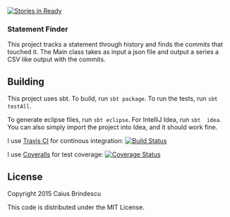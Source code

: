 [![Stories in Ready](https://badge.waffle.io/caiusb/statement-history.png?label=ready&title=Ready)](https://waffle.io/caiusb/statement-history)
### Statement Finder ###

This project tracks a statement through history and finds the commits that
touched it. The Main class takes as input a json file and output a series
a CSV like output with the commits.

## Building ##

This project uses sbt. To build, run `sbt package`. To run the tests, run
`sbt testAll`.

To generate eclipse files, run `sbt eclipse`. For IntelliJ Idea, run `sbt 
idea`. You can also simply import the project into Idea, and it should work
fine.

I use [Travis CI](http://travis-ci.org) for continous integration: [![Build Status](https://travis-ci.org/caiusb/statement-history.svg)](https://travis-ci.org/caiusb/statement-history)

I use [Coveralls](http://coveralls.io) for test coverage: [![Coverage Status](https://coveralls.io/repos/caiusb/statement-history/badge.svg?branch=master&service=github)](https://coveralls.io/github/caiusb/statement-history?branch=master)

## License ##

Copyright 2015 Caius Brindescu

This code is distributed under the MIT License.